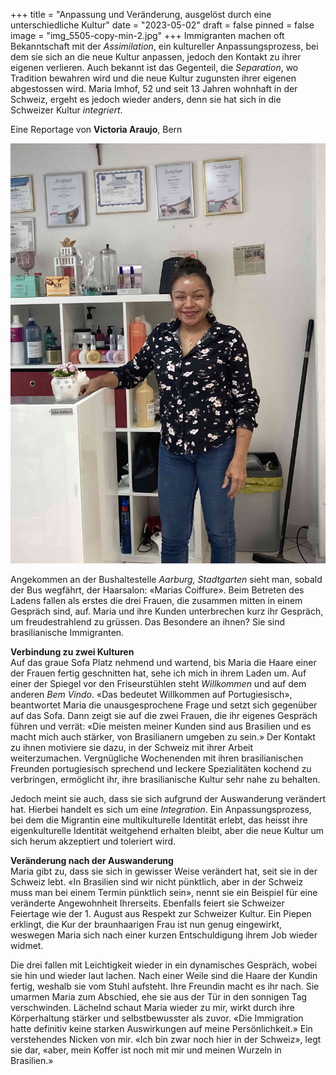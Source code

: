 +++
title = "Anpassung und Veränderung, ausgelöst durch eine unterschiedliche Kultur"
date = "2023-05-02"
draft = false
pinned = false
image = "img_5505-copy-min-2.jpg"
+++
Immigranten machen oft Bekanntschaft mit der *Assimilation*, ein kultureller Anpassungsprozess, bei dem sie sich an die neue Kultur anpassen, jedoch den Kontakt zu ihrer eigenen verlieren. Auch bekannt ist das Gegenteil, die *Separation*, wo Tradition bewahren wird und die neue Kultur zugunsten ihrer eigenen abgestossen wird. Maria Imhof, 52 und seit 13 Jahren wohnhaft in der Schweiz, ergeht es jedoch wieder anders, denn sie hat sich in die Schweizer Kultur *integriert*.

Eine Reportage von **Victoria Araujo**, Bern

![Marias Coiffure: der Haarsalon einer brasilianischen Immigrantin](img_5505-copy-min-2.jpg)

Angekommen an der Bushaltestelle *Aarburg, Stadtgarten* sieht man, sobald der Bus wegfährt, der Haarsalon: «Marias Coiffure». Beim Betreten des Ladens fallen als erstes die drei Frauen, die zusammen mitten in einem Gespräch sind, auf. Maria und ihre Kunden unterbrechen kurz ihr Gespräch, um freudestrahlend zu grüssen. Das Besondere an ihnen? Sie sind brasilianische Immigranten.  

**Verbindung zu zwei Kulturen**\
Auf das graue Sofa Platz nehmend und wartend, bis Maria die Haare einer der Frauen fertig geschnitten hat, sehe ich mich in ihrem Laden um. Auf einer der Spiegel vor den Friseurstühlen steht *Willkommen* und auf dem anderen *Bem Vindo*. «Das bedeutet Willkommen auf Portugiesisch», beantwortet Maria die unausgesprochene Frage und setzt sich gegenüber auf das Sofa. Dann zeigt sie auf die zwei Frauen, die ihr eigenes Gespräch führen und verrät: «Die meisten meiner Kunden sind aus Brasilien und es macht mich auch stärker, von Brasilianern umgeben zu sein.» Der Kontakt zu ihnen motiviere sie dazu, in der Schweiz mit ihrer Arbeit weiterzumachen. Vergnügliche Wochenenden mit ihren brasilianischen Freunden portugiesisch sprechend und leckere Spezialitäten kochend zu verbringen, ermöglicht ihr, ihre brasilianische Kultur sehr nahe zu behalten. 

Jedoch meint sie auch, dass sie sich aufgrund der Auswanderung verändert hat. Hierbei handelt es sich um eine *Integration*. Ein Anpassungsprozess, bei dem die Migrantin eine multikulturelle Identität erlebt, das heisst ihre eigenkulturelle Identität weitgehend erhalten bleibt, aber die neue Kultur um sich herum akzeptiert und toleriert wird. 

**Veränderung nach der Auswanderung**\
Maria gibt zu, dass sie sich in gewisser Weise verändert hat, seit sie in der Schweiz lebt. «In Brasilien sind wir nicht pünktlich, aber in der Schweiz muss man bei einem Termin pünktlich sein», nennt sie ein Beispiel für eine veränderte Angewohnheit Ihrerseits. Ebenfalls feiert sie Schweizer Feiertage wie der 1. August aus Respekt zur Schweizer Kultur. Ein Piepen erklingt, die Kur der braunhaarigen Frau ist nun genug eingewirkt, weswegen Maria sich nach einer kurzen Entschuldigung ihrem Job wieder widmet. 

Die drei fallen mit Leichtigkeit wieder in ein dynamisches Gespräch, wobei sie hin und wieder laut lachen. Nach einer Weile sind die Haare der Kundin fertig, weshalb sie vom Stuhl aufsteht. Ihre Freundin macht es ihr nach. Sie umarmen Maria zum Abschied, ehe sie aus der Tür in den sonnigen Tag verschwinden. Lächelnd schaut Maria wieder zu mir, wirkt durch ihre Körperhaltung stärker und selbstbewusster als zuvor. «Die Immigration hatte definitiv keine starken Auswirkungen auf meine Persönlichkeit.» Ein verstehendes Nicken von mir. «Ich bin zwar noch hier in der Schweiz», legt sie dar, «aber, mein Koffer ist noch mit mir und meinen Wurzeln in Brasilien.»